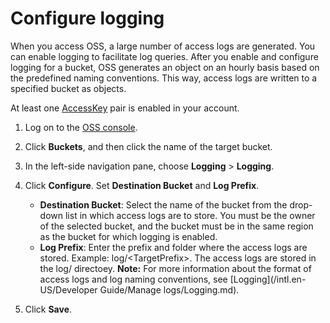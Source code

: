 # Configure logging

When you access OSS, a large number of access logs are generated. You can enable logging to facilitate log queries. After you enable and configure logging for a bucket, OSS generates an object on an hourly basis based on the predefined naming conventions. This way, access logs are written to a specified bucket as objects.

At least one [AccessKey](https://www.alibabacloud.com/help/zh/doc-detail/53045.html) pair is enabled in your account.

1.  Log on to the [OSS console](https://oss.console.aliyun.com/).

2.  Click **Buckets**, and then click the name of the target bucket.

3.  In the left-side navigation pane, choose **Logging** \> **Logging**.

4.  Click **Configure**. Set **Destination Bucket** and **Log Prefix**.

    -   **Destination Bucket**: Select the name of the bucket from the drop-down list in which access logs are to store. You must be the owner of the selected bucket, and the bucket must be in the same region as the bucket for which logging is enabled.
    -   **Log Prefix**: Enter the prefix and folder where the access logs are stored. Example: log/<TargetPrefix\>. The access logs are stored in the log/ directoey.
    **Note:** For more information about the format of access logs and log naming conventions, see [Logging](/intl.en-US/Developer Guide/Manage logs/Logging.md).

5.  Click **Save**.


